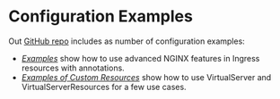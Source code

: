 # Configuration Examples

Out [GitHub repo](https://github.com/nginxinc/kubernetes-ingress) includes as number of configuration examples:
* [*Examples*](https://github.com/nginxinc/kubernetes-ingress/tree/v1.6.3/examples) show how to use advanced NGINX features in Ingress resources with annotations.
* [*Examples of Custom Resources*](https://github.com/nginxinc/kubernetes-ingress/tree/v1.6.3/examples-of-custom-resources) show how to use VirtualServer and VirtualServerResources for a few use cases.
